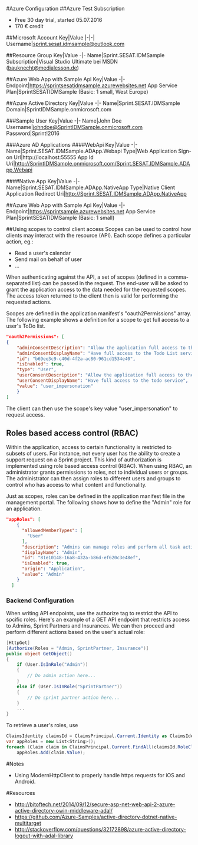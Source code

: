 #Azure Configuration
##Azure Test Subscription
- Free 30 day trial, started 05.07.2016
- 170 € credit

##Microsoft Account
Key|Value
|-|-|
Username|sprint.sesat.idmsample@outlook.com

##Resource Group
Key|Value
-|-
Name|Sprint.SESAT.IDMSample
Subscription|Visual Studio Ultimate bei MSDN (bauknecht@medialesson.de)

##Azure Web App with Sample Api
Key|Value
-|-
Endpoint|https://sprintsesatidmsample.azurewebsites.net
App Service Plan|SprintSESATIDMSample (Basic: 1 small, West Europe)

##Azure Active Directory
Key|Value
-|-
Name|Sprint.SESAT.IDMSample
Domain|SprintIDMSample.onmicrosoft.com

###Sample User
Key|Value
-|-
Name|John Doe
Username|johndoe@SprintIDMSample.onmicrosoft.com
Password|Sprint!2016

###Azure AD Applications
####WebApi
Key|Value
-|-
Name|Sprint.SESAT.IDMSample.ADApp.Webapi
Type|Web Application
Sign-on Url|http://localhost:55555
App Id Uri|http://SprintIDMSample.onmicrosoft.com/Sprint.SESAT.IDMSample.ADApp.Webapi

####Native App
Key|Value
-|-
Name|Sprint.SESAT.IDMSample.ADApp.NativeApp
Type|Native Client Application
Redirect Uri|http://Sprint.SESAT.IDMSample.ADApp.NativeApp

##Azure Web App with Sample Api
Key|Value
-|-
Endpoint|https://sprintsample.azurewebsites.net
App Service Plan|SprintSESATIDMSample (Basic: 1 small)

##Using scopes to control client access
Scopes can be used to control how clients may interact with the resource (API). Each scope defines
a particular action, eg.:
- Read a user's calendar
- Send mail on behalf of user
- ...

When authenticating against the API, a set of scopes (defined in a comma-separated list) can be passed
in the request. The end-user will be asked to grant the application access to the data needed for the 
requested scopes. The access token returned to the client then is valid for performing the requested actions.

Scopes are defined in the application manifest's "oauth2Permissions" array. The following example shows a definition
for a scope to get full access to a user's ToDo list.

```json
"oauth2Permissions": [
{
    "adminConsentDescription": "Allow the application full access to the Todo List service on behalf of the signed-in   user",
    "adminConsentDisplayName": "Have full access to the Todo List service",
    "id": "b69ee3c9-c40d-4f2a-ac80-961cd1534e40",
    "isEnabled": true,
    "type": "User",
    "userConsentDescription": "Allow the application full access to the todo service on your behalf",
    "userConsentDisplayName": "Have full access to the todo service",
    "value": "user_impersonation"
    }
]
```
The client can then use the scope's key value "user_impersonation" to request access.

## Roles based access control (RBAC)
Within the application, access to certain functionality is restricted to subsets of users. For instance, not every user has the ability to create a support request on a Sprint project.
This kind of authorization is implemented using role based access control (RBAC). When using RBAC, an administrator grants permissions to roles, not to individual users or groups. 
The administrator can then assign roles to different users and groups to control who has access to what content and functionality.

Just as scopes, roles can be defined in the application manifest file in the management portal. The following shows how to define the "Admin" role for an application.

```json
"appRoles": [
    {
      "allowedMemberTypes": [
        "User"
      ],
      "description": "Admins can manage roles and perform all task actions.",
      "displayName": "Admin",
      "id": "81e10148-16a8-432a-b86d-ef620c3e48ef",
      "isEnabled": true,
      "origin": "Application",
      "value": "Admin"
    }
  ]
  ```

### Backend Configuration
When writing API endpoints, use the authorize tag to restrict the API to spcific roles. Here's an example of a GET API endpoint that restricts
access to Admins, Sprint Partners and Insurances. We can then proceed and perform different actions based on the user's actual role:
```c#
[HttpGet]
[Authorize(Roles = "Admin, SprintPartner, Insurance")]
public object GetObject()
{
    if (User.IsInRole("Admin"))
    {
        // Do admin action here...
    }
    else if (User.IsInRole("SprintPartner"))
    {
        // Do sprint partner action here...
    }
    ...
}
```

To retrieve a user's roles, use
```c# 
ClaimsIdentity claimsId = ClaimsPrincipal.Current.Identity as ClaimsIdentity;
var appRoles = new List<String>();
foreach (Claim claim in ClaimsPrincipal.Current.FindAll(claimsId.RoleClaimType))
    appRoles.Add(claim.Value);
```


#Notes
- Using ModernHttpClient to properly handle https requests for iOS and Android.

#Resources
- http://bitoftech.net/2014/09/12/secure-asp-net-web-api-2-azure-active-directory-owin-middleware-adal/
- https://github.com/Azure-Samples/active-directory-dotnet-native-multitarget
- http://stackoverflow.com/questions/32172898/azure-active-directory-logout-with-adal-library
